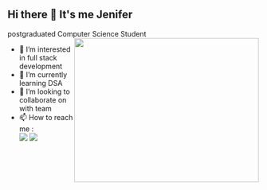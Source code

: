 ## Hi there 👋 It's me Jenifer

postgraduated Computer Science Student
<img align="right" width="370" height="290" src="C:\Users\Admin\Pictures\Saved Pictures\computer-work.gif">
- 👀 I’m interested in full stack development
- 🌱 I’m currently learning DSA
- 💞️ I’m looking to collaborate on with team 
- 📫 How to reach me :
  <br/> [<img src="https://img.shields.io/badge/Twitter-1DA1F2?style-for-the-badge&logo-twitter&logoColor-white"/>](https://x.com/Jenijenifer070) [<img src="https://img-shields.io.badge/LinkedIn-0077B5?style=for-the-badge&logo-linkedin&logoColor-white"/>](https://www.linkedin.com/in/jenifer-antonimuthu07/)


<!---
JeniferA-2003/JeniferA-2003 is a ✨ special ✨ repository because its `README.md` (this file) appears on your GitHub profile.
You can click the Preview link to take a look at your changes.
--->
